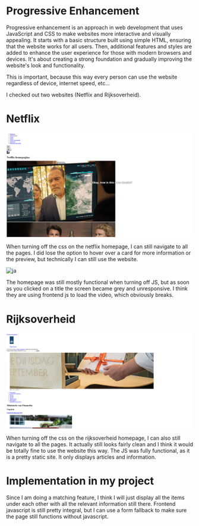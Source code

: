 # Progressive Enhancement

Progressive enhancement is an approach in web development that uses JavaScript and CSS to make websites more interactive and visually appealing. It starts with a basic structure built using simple HTML, ensuring that the website works for all users. Then, additional features and styles are added to enhance the user experience for those with modern browsers and devices. It's about creating a strong foundation and gradually improving the website's look and functionality.

This is important, because this way every person can use the website regardless of device, internet speed, etc...

I checked out two websites (Netflix and Rijksoverheid).

# Netflix

![ja](./images/netflix_css.png)

When turning off the css on the netflix homepage, I can still navigate to all the pages. I did lose the option to hover over a card for more information or the preview, but technically I can still use the website.

![ja](./images/netflix_js.png)

The homepage was still mostly functional when turning off JS, but as soon as you clicked on a title the screen became grey and unresponsive. I think they are using frontend js to load the video, which obviously breaks.

# Rijksoverheid

![ja](./images/overheid_css.png)

When turning off the css on the rijksoverheid homepage, I can also still navigate to all the pages. It actually still looks fairly clean and I think it would be totally fine to use the website this way.
The JS was fully functional, as it is a pretty static site. It only displays articles and information.

# Implementation in my project

Since I am doing a matching feature, I think I will just display all the items under each other with all the relevant information still there.
Frontend javascript is still pretty integral, but I can use a form fallback to make sure the page still functions without javascript.
